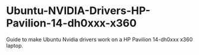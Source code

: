 # Ubuntu-NVIDIA-Drivers-HP-Pavilion-14-dh0xxx-x360
Guide to make Ubuntu Nvidia drivers work on a HP Pavilion 14-dh0xxx x360 laptop.
